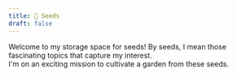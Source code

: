```yaml
---
title: 🌱 Seeds 
draft: false
---
```


Welcome to my storage space for seeds! By seeds, I mean those fascinating topics that capture my interest.  
I'm on an exciting mission to cultivate a garden from these seeds.

